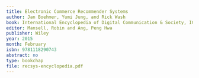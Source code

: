 ```yaml
---
title: Electronic Commerce Recommender Systems
author: Jan Boehmer, Yumi Jung, and Rick Wash
book: International Encyclopedia of Digital Communication & Society, ICA Encyclopedias of Communication
editor: Mansell, Robin and Ang, Peng Hwa
publisher: Wiley 
year: 2015
month: February
isbn: 9781118290743
abstract: no
type: bookchap
file: recsys-encyclopedia.pdf
---
```


